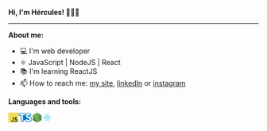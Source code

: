 **Hi, I'm Hércules! 👨‍🚀🚀**

---

**About me:**

- 💻 I'm web developer
- ⚛️ JavaScript | NodeJS | React
- 📚 I'm learning ReactJS
- 📫 How to reach me: [my site](https://portfolio-hrcules.vercel.app/), [linkedIn](https://www.linkedin.com/in/hrcules/) or [instagram](https://www.instagram.com/_hrcules_/)

**Languages and tools:**

<img align="left" height="20" src="https://raw.githubusercontent.com/hrcules/hrcules/main/images/javascript.png">
<img align="left" height="20" src="https://raw.githubusercontent.com/hrcules/hrcules/master/images/typescript.png">
<img align="left" height="20" src="https://raw.githubusercontent.com/hrcules/hrcules/master/images/nodejs.png">
<img align="left" height="20" src="https://raw.githubusercontent.com/hrcules/hrcules/master/images/react.png">
